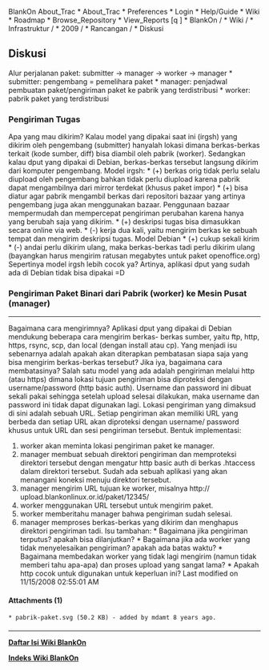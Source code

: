    BlankOn
 About_Trac
    * About_Trac
    * Preferences
    * Login
    * Help/Guide
    * Wiki
    * Roadmap
    * Browse_Repository
    * View_Reports
[q                 ]
    * BlankOn  /
    * Wiki  /
    * Infrastruktur  /
    * 2009  /
    * Rancangan  /
    * Diskusi
## Diskusi
Alur perjalanan paket:
submitter -> manager -> worker -> manager
    * submitter: pengembang = pemelihara paket
    * manager: penjadwal pembuatan paket/pengiriman paket ke pabrik yang
      terdistribusi
    * worker: pabrik paket yang terdistribusi
### Pengiriman Tugas
Apa yang mau dikirim?
Kalau model yang dipakai saat ini (irgsh) yang dikirim oleh pengembang
(submitter) hanyalah lokasi dimana berkas-berkas terkait (kode sumber, diff)
bisa diambil oleh pabrik (worker). Sedangkan kalau dput yang dipakai di Debian,
berkas-berkas tersebut langsung dikirim dari komputer pengembang.
Model irgsh:
    * (+) berkas orig tidak perlu selalu diupload oleh pengembang bahkan tidak
      perlu diupload karena pabrik dapat mengambilnya dari mirror terdekat
      (khusus paket impor)
    * (+) bisa diatur agar pabrik mengambil berkas dari repositori bazaar yang
      artinya pengembang juga akan menggunakan bazaar. Penggunaan bazaar
      mempermudah dan mempercepat pengiriman perubahan karena hanya yang
      berubah saja yang dikirim.
    * (+) deskripsi tugas bisa dimasukkan secara online via web.
    * (-) kerja dua kali, yaitu mengirim berkas ke sebuah tempat dan mengirim
      deskripsi tugas.
Model Debian
    * (+) cukup sekali kirim
    * (-) andai perlu dikirim ulang, maka berkas-berkas tadi perlu dikirim
      ulang (bayangkan harus mengirim ratusan megabytes untuk paket
      openoffice.org)
Sepertinya model irgsh lebih cocok ya? Artinya, aplikasi dput yang sudah ada di
Debian tidak bisa dipakai =D
### Pengiriman Paket Binari dari Pabrik (worker) ke Mesin Pusat (manager)
*****
Bagaimana cara mengirimnya?
Aplikasi dput yang dipakai di Debian mendukung beberapa cara mengirim berkas-
berkas sumber, yaitu ftp, http, https, rsync, scp, dan local (dengan install
atau cp).
Yang menjadi isu sebenarnya adalah apakah akan diterapkan pembatasan siapa saja
yang bisa mengirim berkas-berkas tersebut? Jika iya, bagaimana cara
membatasinya?
Salah satu model yang ada adalah pengiriman melalui http (atau https) dimana
lokasi tujuan pengiriman bisa diproteksi dengan username/password (http basic
auth). Username dan password ini dibuat sekali pakai sehingga setelah upload
selesai dilakukan, maka username dan password ini tidak dapat digunakan lagi.
Lokasi pengiriman yang dimaksud di sini adalah sebuah URL. Setiap pengiriman
akan memiliki URL yang berbeda dan setiap URL akan diproteksi dengan username/
password khusus untuk URL dan sesi pengiriman tersebut.
Bentuk implementasi:
   1. worker akan meminta lokasi pengiriman paket ke manager.
   2. manager membuat sebuah direktori pengiriman dan memproteksi direktori
      tersebut dengan mengatur http basic auth di berkas .htaccess dalam
      direktori tersebut. Sudah ada sebuah aplikasi yang akan menangani koneksi
      menuju direktori tersebut.
   3. manager mengirim URL tujuan ke worker, misalnya ​http://
      upload.blankonlinux.or.id/paket/12345/
   4. worker menggunakan URL tersebut untuk mengirim paket.
   5. worker memberitahu manager bahwa pengiriman sudah selesai.
   6. manager memproses berkas-berkas yang dikirim dan menghapus direktori
      pengiriman tadi.
Isu tambahan:
    * Bagaimana jika pengiriman terputus? apakah bisa dilanjutkan?
    * Bagaimana jika ada worker yang tidak menyelesaikan pengiriman? apakah ada
      batas waktu?
    * Bagaimana membedakan worker yang tidak lagi mengirim (namun tidak memberi
      tahu apa-apa) dan proses upload yang sangat lama?
    * Apakah http cocok untuk digunakan untuk keperluan ini?
Last modified on 11/15/2008 02:55:01 AM
#### Attachments (1)
    * pabrik-paket.svg​ (50.2 KB) - added by mdamt 8 years ago.
#### 
    
 
 
 
 
 
---
[**Daftar Isi Wiki BlankOn**](/DaftarIsi/README.md)
 
[**Indeks Wiki BlankOn**](/Indeks.md)
